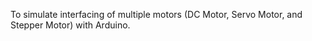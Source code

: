 To simulate interfacing of multiple motors (DC Motor, Servo Motor, and Stepper Motor) with Arduino.
